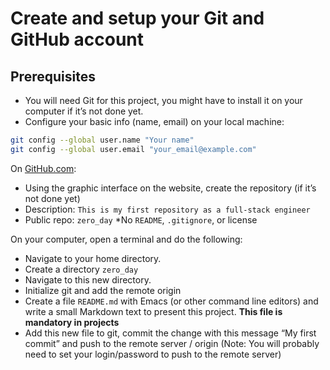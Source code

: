 # Create and setup your Git and GitHub account

## Prerequisites

* You will need Git for this project, you might have to install it on your computer if it’s not done yet.
* Configure your basic info (name, email) on your local machine:

```bash
git config --global user.name "Your name"
git config --global user.email "your_email@example.com"

```
On [GitHub.com](https://www.github.com/):
* Using the graphic interface on the website, create the repository (if it’s not done yet)
* Description: `This is my first repository as a full-stack engineer`
* Public repo: `zero_day`
*No `README`, `.gitignore`, or license

On your computer, open a terminal and do the following:
* Navigate to your home directory.
* Create a directory `zero_day`
* Navigate to this new directory.
* Initialize git and add the remote origin
* Create a file `README.md` with Emacs (or other command line editors) and write a small Markdown text to present this project. **This file is mandatory in projects**
* Add this new file to git, commit the change with this message “My first commit” and push to the remote server / origin (Note: You will probably need to set your login/password to push to the remote server)

 
